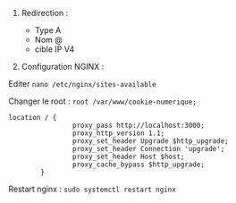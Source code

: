 1. Redirection :
    - Type A
    - Nom @
    - cible IP V4

2. Configuration NGINX : 

Editer ```nano /etc/nginx/sites-available```

Changer le root : 
```root /var/www/cookie-numerique;```

```
location / {
                proxy_pass http://localhost:3000;
                proxy_http_version 1.1;
                proxy_set_header Upgrade $http_upgrade;
                proxy_set_header Connection 'upgrade';
                proxy_set_header Host $host;
                proxy_cache_bypass $http_upgrade;
        }
```

Restart nginx : ```sudo systemctl restart nginx```
